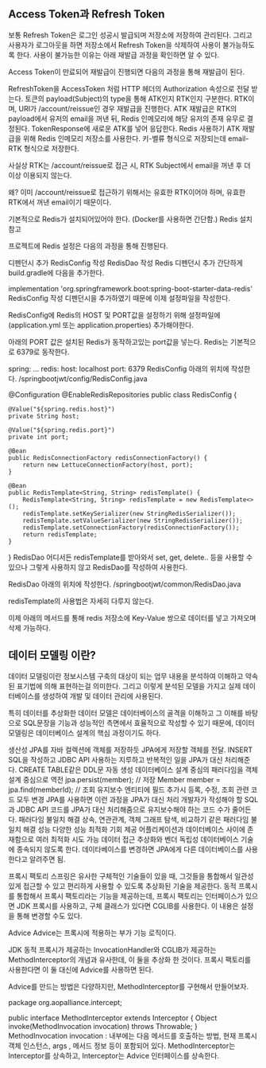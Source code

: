 ## Access Token과 Refresh Token

보통 Refresh Token은 로그인 성공시 발급되며 저장소에 저장하여 관리된다.
그리고 사용자가 로그아웃을 하면 저장소에서 Refresh Token을 삭제하여 사용이 불가능하도록 한다. 사용이 불가능한 이유는 아래 재발급 과정을 확인하면 알 수 있다.

Access Token이 만료되어 재발급이 진행되면 다음의 과정을 통해 재발급이 된다.

RefreshToken을 AccessToken 처럼 HTTP 헤더의 Authorization 속성으로 전달 받는다.
토큰의 payload(Subject)의 type을 통해 ATK인지 RTK인지 구분한다.
RTK이며, URI가 /account/reissue인 경우 재발급을 진행한다.
ATK 재발급은 RTK의 payload에서 유저의 email을 꺼낸 뒤, Redis 인메모리에 해당 유저의 존재 유무로 결정된다.
TokenResponse에 새로운 ATK를 넣어 응답한다.
Redis 사용하기
ATK 재발급을 위해 Redis 인메모리 저장소를 사용한다.
키-벨류 형식으로 저장되는데 email-RTK 형식으로 저장한다.

사실상 RTK는 /account/reissue로 접근 시, RTK Subject에서 email을 꺼낸 후 더 이상 이용되지 않는다.

왜? 이미 /account/reissue로 접근하기 위해서는 유효한 RTK이어야 하며, 유효한 RTK에서 꺼낸 email이기 때문이다.

기본적으로 Redis가 설치되어있어야 한다. (Docker를 사용하면 간단함.)
Redis 설치 참고

프로젝트에 Redis 설정은 다음의 과정을 통해 진행된다.

디펜던시 추가
RedisConfig 작성
RedisDao 작성
Redis 디펜던시 추가
간단하게 build.gradle에 다음을 추가한다.

implementation 'org.springframework.boot:spring-boot-starter-data-redis'
RedisConfig 작성
디펜던시을 추가하였기 때문에 이제 설정파일을 작성한다.

RedisConfig에 Redis의 HOST 및 PORT값을 설정하기 위해 설정파일에(application.yml 또는 application.properties) 추가해야한다.

아래의 PORT 값은 설치된 Redis가 동작하고있는 port값을 넣는다.
Redis는 기본적으로 6379로 동작한다.

spring:
...
redis:
host: localhost
port: 6379
RedisConfig
아래의 위치에 작성한다.
/springbootjwt/config/RedisConfig.java

@Configuration
@EnableRedisRepositories
public class RedisConfig {

    @Value("${spring.redis.host}")
    private String host;

    @Value("${spring.redis.port}")
    private int port;

    @Bean
    public RedisConnectionFactory redisConnectionFactory() {
        return new LettuceConnectionFactory(host, port);
    }

    @Bean
    public RedisTemplate<String, String> redisTemplate() {
        RedisTemplate<String, String> redisTemplate = new RedisTemplate<>();
        redisTemplate.setKeySerializer(new StringRedisSerializer());
        redisTemplate.setValueSerializer(new StringRedisSerializer());
        redisTemplate.setConnectionFactory(redisConnectionFactory());
        return redisTemplate;
    }

}
RedisDao
어디서든 redisTemplate를 받아와서 set, get, delete.. 등을 사용할 수 있으나 그렇게 사용하지 않고 RedisDao를 작성하여 사용한다.

RedisDao
아래의 위치에 작성한다.
/springbootjwt/common/RedisDao.java

redisTemplate의 사용법은 자세히 다루지 않는다.

이제 아래의 메서드를 통해 redis 저장소에 Key-Value 쌍으로 데이터를 넣고 가져오며 삭제 가능하다.

## 데이터 모델링 이란?

데이터 모델링이란 정보시스템 구축의 대상이 되는 업무 내용을 분석하여 이해하고 약속된 표기법에 의해 표현하는걸 의미한다. 그리고 이렇게 분석된 모델을 가지고 실제 데이터베이스를 생성하여 개발 및 데이터 관리에 사용된다.

특히 데이터를 추상화한 데이터 모델은 데이터베이스의 골격을 이해하고 그 이해를 바탕으로 SQL문장을 기능과 성능적인 측면에서 효율적으로 작성할 수 있기 때문에, 데이터 모델링은 데이터베이스 설계의 핵심 과정이기도 하다.


생산성
JPA를 자바 컬렉션에 객체를 저장하듯 JPA에게 저장할 객체를 전달.
INSERT SQL을 작성하고 JDBC API 사용하는 지루하고 반복적인 일을 JPA가 대신 처리해준다.
CREATE TABLE같은 DDL문 자동 생성
데이터베이스 설계 중심의 패러다임을 객체 설계 중심으로 역전
jpa.persist(member);    // 저장
Member member = jpa.find(memberId);     // 조회
유지보수
엔티티에 필드 추가시 등록, 수정, 조회 관련 코드 모두 변경
JPA를 사용하면 이런 과정을 JPA가 대신 처리
개발자가 작성해야 할 SQL과 JDBC API 코드를 JPA가 대신 처리해줌으로 유지보수해야 하는 코드 수가 줄어든다.
패러다임 불일치 해결
상속, 연관관계, 객체 그래프 탐색, 비교하기 같은 패러다임 불일치 해결
성능
다양한 성능 최적화 기회 제공
어플리케이션과 데이터베이스 사이에 존재함으로 여러 최적화 시도 가능
데이터 접근 추상화와 벤더 독립성
데이터베이스 기술에 종속되지 않도록 한다.
데이타베이스를 변경하면 JPA에게 다른 데이터베이스를 사용한다고 알려주면 됨.


프록시 팩토리
스프링은 유사한 구체적인 기술들이 있을 때, 그것들을 통합해서 일관성 있게 접근할 수 있고 편리하게 사용할 수 있도록 추상화된 기술을 제공한다. 동적 프록시를 통합해서 프록시 팩토리라는 기능을 제공하는데, 프록시 팩토리는 인터페이스가 있으면 JDK 프록시를 사용하고, 구체 클래스가 있다면 CGLIB를 사용한다. 이 내용은 설정을 통해 변경할 수도 있다.


Advice
Advice는 프록시에 적용하는 부가 기능 로직이다.

JDK 동적 프록시가 제공하는 InvocationHandler와 CGLIB가 제공하는 MethodInterceptor의 개념과 유사한데, 이 둘을 추상화 한 것이다. 프록시 팩토리를 사용한다면 이 둘 대신에 Advice를 사용하면 된다.

Advice를 만드는 방법은 다양하지만, MethodInterceptor를 구현해서 만들어보자.

package org.aopalliance.intercept;

  public interface MethodInterceptor extends Interceptor {
      Object invoke(MethodInvocation invocation) throws Throwable;
}
MethodInvocation invocation : 내부에는 다음 메서드를 호출하는 방법, 현재 프록시 객체 인스턴스, args , 메서드 정보 등이 포함되어 있다.
MethodInterceptor는 Interceptor를 상속하고, Interceptor는 Advice 인터페이스를 상속한다.
